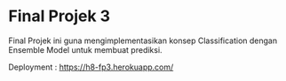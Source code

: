 # Final Projek 3
Final Projek ini guna mengimplementasikan konsep Classification dengan Ensemble Model untuk membuat prediksi.

Deployment : https://h8-fp3.herokuapp.com/
